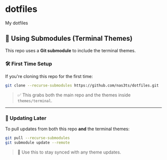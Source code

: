# dotfiles
My dotfiles

## 🧩 Using Submodules (Terminal Themes)

This repo uses a **Git submodule** to include the terminal themes.

### 🛠 First Time Setup

If you're cloning this repo for the first time:

```bash
git clone --recurse-submodules https://github.com/nas3ts/dotfiles.git
```

> ✅ This grabs both the main repo and the themes inside `themes/terminal`.

---

### 🔁 Updating Later

To pull updates from both this repo **and** the terminal themes:

```bash
git pull --recurse-submodules
git submodule update --remote
```

> 🔄 Use this to stay synced with any theme updates.

